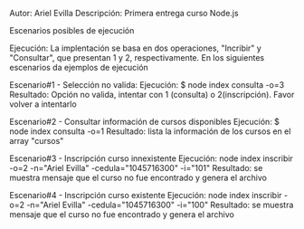 Autor: Ariel Evilla
Descripción: Primera entrega curso Node.js

Escenarios posibles de ejecución

Ejecución:
    La implentación se basa en dos operaciones, "Incribir" y "Consultar", que presentan 1 y 2, respectivamente. En los siguientes escenarios da ejemplos de ejecución

Escenario#1 - Selección no valida:
    Ejecución: $ node index consulta -o=3 
    Resultado: Opción no valida, intentar con 1 (consulta) o 2(inscripción). Favor volver a intentarlo

Escenario#2 - Consultar información de cursos disponibles
    Ejecución: $ node index consulta -o=1
    Resultado: lista la información de los cursos en el array "cursos"

Escenario#3 - Inscripción curso innexistente
    Ejecución: node index inscribir -o=2 -n="Ariel Evilla" -cedula="1045716300" -i="101"
    Resultado: se muestra mensaje que el curso no fue encontrado y genera el archivo

Escenario#4 - Inscripción curso existente
    Ejecución: node index inscribir -o=2 -n="Ariel Evilla" -cedula="1045716300" -i="100"
    Resultado: se muestra mensaje que el curso no fue encontrado y genera el archivo